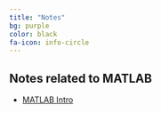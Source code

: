 ```yaml
---
title: "Notes"
bg: purple
color: black
fa-icon: info-circle
---
```


## Notes related to MATLAB

* [MATLAB Intro]( myfiles/MATLAB_intro.pdf)
